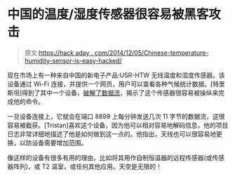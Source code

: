 # 中国的温度/湿度传感器很容易被黑客攻击

> 原文:[https://hack aday . com/2014/12/05/Chinese-temperature-humidity-sensor-is-easy-hacked/](https://hackaday.com/2014/12/05/chinese-temperaturehumidity-sensor-is-easily-hacked/)

现在市场上有一种来自中国的新电子产品:USR-HTW 无线温度和湿度传感器。该设备通过 Wi-Fi 连接，并提供一个网页，用户可以查看各种气候统计数据。[特里斯坦]得到了其中一个设备，[破解了数据流](http://electronics.ozonejunkie.com/2014/12/opening-up-the-usr-htw-wifi-temperature-humidity-sensor/)，揭示了这个传感器很容易被操纵来完成他的命令。

一旦设备连接上，它就会在端口 8899 上每分钟发送几次 11 字节的数据流，这很容易被截获。[Tristan]喜欢这个设备，因为他可以相对容易地解码信息，他的项目日志非常详细地描述了他是如何做到这一点的。他指出，天线也可以很容易地更换，以防设备需要增加范围。

像这样的设备有很多有用的理由，比如将其用作自制恒温器的远程传感器(或传感器阵列)，或 T2 温室，或任何其他应用。天空是无限的！